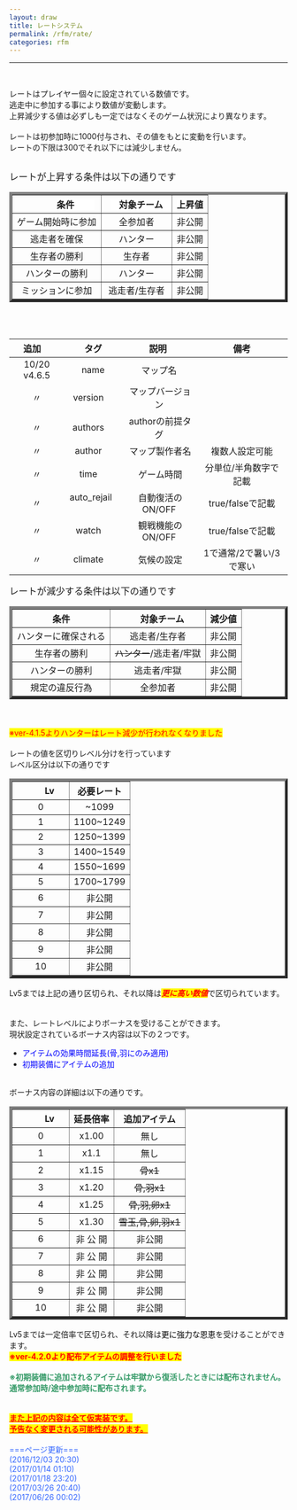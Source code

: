 ```yaml
---
layout: draw
title: レートシステム
permalink: /rfm/rate/
categories: rfm
---
```


<hr><p><br>
</p>
<p>レートはプレイヤー個々に設定されている数値です。<br>
逃走中に参加する事により数値が変動します。<br>
上昇減少する値は必ずしも一定ではなくそのゲーム状況により異なります。<br>
<br>
レートは初参加時に1000付与され、その値をもとに変動を行います。<br>
レートの下限は300でそれ以下には減少しません。<br>
<br>
</p>
<span style="font-size:120%;">レートが上昇する条件は以下の通りです</span><br>
<table border="5" width="365"><thead><tr><th style="text-align:center;">　　<span style="background-color:rgb(255,255,255);">条件 　　</span></th><th style="text-align:center;"><span style="background-color:rgb(255,255,255);">　対象チーム　</span></th><th style="text-align:center;"><span style="background-color:rgb(255,255,255);">上昇値</span></th></tr>
</thead><tbody><tr><td style="text-align:center;">ゲーム開始時に参加</td>
<td style="text-align:center;">全参加者</td>
<td style="text-align:center;">非公開</td>
</tr>
<tr><td style="text-align:center;">逃走者を確保</td>
<td style="text-align:center;">ハンター</td>
<td style="text-align:center;">非公開</td>
</tr>
<tr><td style="text-align:center;">生存者の勝利</td>
<td style="text-align:center;">生存者</td>
<td style="text-align:center;">非公開</td>
</tr>
<tr><td style="text-align:center;">ハンターの勝利</td>
<td style="text-align:center;">ハンター</td>
<td style="text-align:center;">非公開</td>
</tr>
<tr><td style="text-align:center;">ミッションに参加</td>
<td style="text-align:center;">逃走者/生存者</td>
<td style="text-align:center;">非公開</td>
</tr>
</tbody></table>
<br>
<br>

| 追加      | タグ | 説明  | 備考 |
| :-----------: |:-------------:| :-----:|:----: |
| 10/20 v4.6.5 | name | マップ名 | |
| 〃 | version      |  マップバージョン ||
| 〃 | authors      |  authorの前提タグ ||
| 〃 | author      |  マップ製作者名 |複数人設定可能|
| 〃 | time      |  ゲーム時間 |分単位/半角数字で記載|
| 〃 | auto_rejail      |  自動復活のON/OFF |true/falseで記載|
| 〃 | watch      |  観戦機能のON/OFF |true/falseで記載|
| 〃 | climate      |  気候の設定 |1で通常/2で暑い/3で寒い|


<span style="font-size:120%;">レートが減少する条件は以下の通りです</span><br>
<table border="5" width="403"><thead><tr><th style="text-align:center;">条件</th><th style="text-align:center;">　対象チーム　</th><th style="text-align:center;">減少値<br>
</th></tr>
</thead><tbody><tr><td style="text-align:center;">ハンターに確保される</td>
<td style="text-align:center;">逃走者/生存者</td>
<td style="text-align:center;">非公開</td>
</tr>
<tr><td style="text-align:center;">生存者の勝利</td>
<td style="text-align:center;"><span style="text-decoration:line-through;">ハンター</span>/逃走者/牢獄</td>
<td style="text-align:center;">非公開</td>
</tr>
<tr><td style="text-align:center;">ハンターの勝利</td>
<td style="text-align:center;">逃走者/牢獄</td>
<td style="text-align:center;">非公開</td>
</tr>
<tr><td style="text-align:center;">規定の違反行為</td>
<td style="text-align:center;">全参加者</td>
<td style="text-align:center;">非公開</td>
</tr>
</tbody></table>
<br>
<br>
<span style="color:rgb(255,0,0);"><span style="background-color:rgb(255,255,0);">※ver-4.1.5よりハンターはレート減少が行われなくなりました</span><br>
</span><br>
レートの値を区切りレベル分けを行っています<br>
レベル区分は以下の通りです<br>
<table border="5" width="229"><thead><tr><th style="text-align:center;">　　Lv 　　</th><th style="text-align:center;">必要レート</th></tr>
</thead><tbody><tr><td style="text-align:center;">0</td>
<td style="text-align:center;">~1099</td>
</tr>
<tr><td style="text-align:center;">1</td>
<td style="text-align:center;">1100~1249</td>
</tr>
<tr><td style="text-align:center;">2</td>
<td style="text-align:center;">1250~1399</td>
</tr>
<tr><td style="text-align:center;">3</td>
<td style="text-align:center;">1400~1549</td>
</tr>
<tr><td style="text-align:center;">4</td>
<td style="text-align:center;">1550~1699</td>
</tr>
<tr><td style="text-align:center;">5</td>
<td style="text-align:center;">1700~1799</td>
</tr>
<tr><td style="text-align:center;">6</td>
<td style="text-align:center;">非公開</td>
</tr>
<tr><td style="text-align:center;">7</td>
<td style="text-align:center;">非公開</td>
</tr>
<tr><td style="text-align:center;">8</td>
<td style="text-align:center;">非公開</td>
</tr>
<tr><td style="text-align:center;">9</td>
<td style="text-align:center;">非公開</td>
</tr>
<tr><td style="text-align:center;">10</td>
<td style="text-align:center;">非公開</td>
</tr>
</tbody></table>
Lv5までは上記の通り区切られ、それ以降は<em><strong><span style="color:rgb(255,0,0);background-color:rgb(255,255,0);">更に高い数値</span></strong></em>で区切られています。<br>
<br>
<br>
また、レートレベルによりボーナスを受けることができます。<br>
現状設定されているボーナス内容は以下の２つです。<br>
<ul><li><span style="color:rgb(0,0,255);">アイテムの効果時間延長(骨,羽にのみ適用)</span></li>
<li><span style="color:rgb(0,0,255);">初期装備にアイテムの追加</span></li>
</ul>
<br>
ボーナス内容の詳細は以下の通りです。<br>
<table border="5"><thead><tr><th style="text-align:center;">　　Lv 　　</th><th style="text-align:center;">延長倍率</th><th style="text-align:center;">追加アイテム</th></tr>
</thead><tbody><tr><td style="text-align:center;">0</td>
<td style="text-align:center;">x1.00</td>
<td style="text-align:center;">無し</td>
</tr>
<tr><td style="text-align:center;">1</td>
<td style="text-align:center;">x1.1</td>
<td style="text-align:center;">無し</td>
</tr>
<tr><td style="text-align:center;">2</td>
<td style="text-align:center;">x1.15</td>
<td style="text-align:center;"><span style="text-decoration:line-through;">骨x1</span></td>
</tr>
<tr><td style="text-align:center;">3</td>
<td style="text-align:center;">x1.20</td>
<td style="text-align:center;"><span style="text-decoration:line-through;">骨,羽x1</span></td>
</tr>
<tr><td style="text-align:center;">4</td>
<td style="text-align:center;">x1.25</td>
<td style="text-align:center;"><span style="text-decoration:line-through;">骨,羽,卵x1</span></td>
</tr>
<tr><td style="text-align:center;">5</td>
<td style="text-align:center;">x1.30</td>
<td style="text-align:center;"><span style="text-decoration:line-through;">雪玉,骨,卵,羽x1</span></td>
</tr>
<tr><td style="text-align:center;">6</td>
<td style="text-align:center;">非 公 開</td>
<td style="text-align:center;">非公開</td>
</tr>
<tr><td style="text-align:center;">7</td>
<td style="text-align:center;">非 公 開</td>
<td style="text-align:center;">非公開</td>
</tr>
<tr><td style="text-align:center;">8</td>
<td style="text-align:center;">非 公 開</td>
<td style="text-align:center;">非公開</td>
</tr>
<tr><td style="text-align:center;">9</td>
<td style="text-align:center;">非 公 開</td>
<td style="text-align:center;">非公開</td>
</tr>
<tr><td style="text-align:center;">10</td>
<td style="text-align:center;">非 公 開</td>
<td style="text-align:center;">非公開</td>
</tr>
</tbody></table>
Lv5までは一定倍率で区切られ、それ以降は<span style="background-color:rgb(255,255,255);color:rgb(0,0,0);">更に強力な恩恵</span>を受けることができます。<br>
<strong><span style="background-color:rgb(255,255,0);color:rgb(255,0,0);">※ver-4.2.0より配布アイテムの調整を行いました</span></strong><br>
<br>
<span style="color:rgb(51,153,102);"><strong>※初期装備に追加されるアイテムは牢獄から復活したときには配布されません。<br>
通常参加時/途中参加時に配布されます。</strong></span><br>
<br>
<br>
<span style="text-decoration:underline;background-color:rgb(255,255,0);"><strong><span style="color:rgb(255,0,0);text-decoration:underline;">また上記の内容は全て仮実装です。<br>
</span><span style="color:rgb(255,0,0);text-decoration:underline;">予告なく変更される可能性があります。<br>
<br>
</span></strong></span><span style="color:rgb(51,102,255);">===ページ更新===<br>
 (2016/12/03 20:30)<br>
(2017/01/14 01:10)<br>
</span><span style="color:rgb(51,102,255);">(2017/01/18 23:20)<br>
<span>(2017/03/26 20:40)<br>
<span>(2017/06/26 00:02)</span></span></span><br>
<br>
<br>
